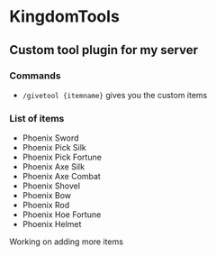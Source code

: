 # KingdomTools
## Custom tool plugin for my server

### Commands
- `/givetool {itemname}` gives you the custom items 

### List of items

- Phoenix Sword
- Phoenix Pick Silk
- Phoenix Pick Fortune
- Phoenix Axe Silk
- Phoenix Axe Combat
- Phoenix Shovel
- Phoenix Bow
- Phoenix Rod
- Phoenix Hoe Fortune
- Phoenix Helmet

Working on adding more items
